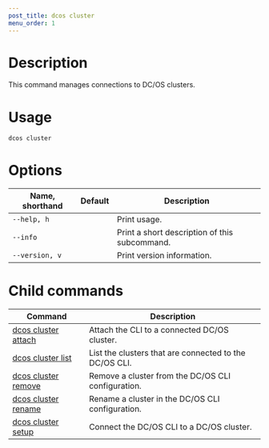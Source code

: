 ```yaml
---
post_title: dcos cluster
menu_order: 1
---
```


# Description
This command manages connections to DC/OS clusters.

# Usage

```bash
dcos cluster
```

# Options

| Name, shorthand | Default | Description |
|---------|-------------|-------------|
| `--help, h`   |             |  Print usage. |
| `--info`   |             |  Print a short description of this subcommand. |
| `--version, v`   |             | Print version information. |

# Child commands

| Command | Description |
|---------|-------------|
| [dcos cluster attach](/docs/1.10/cli/command-reference/dcos-cluster/dcos-cluster-attach/)   |  Attach the CLI to a connected DC/OS cluster. |
| [dcos cluster list](/docs/1.10/cli/command-reference/dcos-cluster/dcos-cluster-list/)       |  List the clusters that are connected to the DC/OS CLI.  |
| [dcos cluster remove](/docs/1.10/cli/command-reference/dcos-cluster/dcos-cluster-remove/)   |  Remove a cluster from the DC/OS CLI configuration.   |
| [dcos cluster rename](/docs/1.10/cli/command-reference/dcos-cluster/dcos-cluster-rename/)   |  Rename a cluster in the DC/OS CLI configuration.  |
| [dcos cluster setup](/docs/1.10/cli/command-reference/dcos-cluster/dcos-cluster-setup/)     |  Connect the DC/OS CLI to a DC/OS cluster.  |
